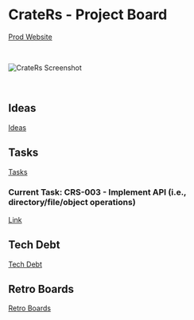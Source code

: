 # CrateRs - Project Board

[Prod Website]()

<br>

![CrateRs Screenshot](assets/images/project.png)

<br>

## Ideas

[Ideas](./IDEAS.md)

## Tasks

[Tasks](./TASKS.md)

### Current Task: CRS-003 - Implement API (i.e., directory/file/object operations)

[Link](./TASKS.md#crs-003---implement-api-ie-directoryfileobject-operations)

## Tech Debt

[Tech Debt](./TECH-DEBT.md)


## Retro Boards

[Retro Boards](./RETROS.md)